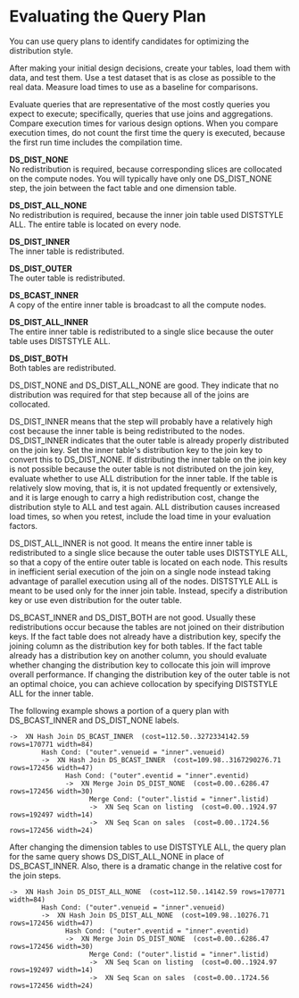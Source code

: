 # Evaluating the Query Plan<a name="c_data_redistribution"></a>

 You can use query plans to identify candidates for optimizing the distribution style\. 

After making your initial design decisions, create your tables, load them with data, and test them\. Use a test dataset that is as close as possible to the real data\. Measure load times to use as a baseline for comparisons\. 

 Evaluate queries that are representative of the most costly queries you expect to execute; specifically, queries that use joins and aggregations\. Compare execution times for various design options\. When you compare execution times, do not count the first time the query is executed, because the first run time includes the compilation time\. 

**DS\_DIST\_NONE**  
 No redistribution is required, because corresponding slices are collocated on the compute nodes\. You will typically have only one DS\_DIST\_NONE step, the join between the fact table and one dimension table\. 

**DS\_DIST\_ALL\_NONE**  
 No redistribution is required, because the inner join table used DISTSTYLE ALL\. The entire table is located on every node\. 

**DS\_DIST\_INNER**  
 The inner table is redistributed\. 

**DS\_DIST\_OUTER**  
 The outer table is redistributed\. 

**DS\_BCAST\_INNER**  
 A copy of the entire inner table is broadcast to all the compute nodes\. 

**DS\_DIST\_ALL\_INNER**  
The entire inner table is redistributed to a single slice because the outer table uses DISTSTYLE ALL\.

**DS\_DIST\_BOTH**  
 Both tables are redistributed\. 

DS\_DIST\_NONE and DS\_DIST\_ALL\_NONE are good\. They indicate that no distribution was required for that step because all of the joins are collocated\. 

DS\_DIST\_INNER means that the step will probably have a relatively high cost because the inner table is being redistributed to the nodes\. DS\_DIST\_INNER indicates that the outer table is already properly distributed on the join key\. Set the inner table's distribution key to the join key to convert this to DS\_DIST\_NONE\. If distributing the inner table on the join key is not possible because the outer table is not distributed on the join key, evaluate whether to use ALL distribution for the inner table\. If the table is relatively slow moving, that is, it is not updated frequently or extensively, and it is large enough to carry a high redistribution cost, change the distribution style to ALL and test again\. ALL distribution causes increased load times, so when you retest, include the load time in your evaluation factors\. 

DS\_DIST\_ALL\_INNER is not good\. It means the entire inner table is redistributed to a single slice because the outer table uses DISTSTYLE ALL, so that a copy of the entire outer table is located on each node\. This results in inefficient serial execution of the join on a single node instead taking advantage of parallel execution using all of the nodes\. DISTSTYLE ALL is meant to be used only for the inner join table\. Instead, specify a distribution key or use even distribution for the outer table\.

DS\_BCAST\_INNER and DS\_DIST\_BOTH are not good\. Usually these redistributions occur because the tables are not joined on their distribution keys\. If the fact table does not already have a distribution key, specify the joining column as the distribution key for both tables\. If the fact table already has a distribution key on another column, you should evaluate whether changing the distribution key to collocate this join will improve overall performance\. If changing the distribution key of the outer table is not an optimal choice, you can achieve collocation by specifying DISTSTYLE ALL for the inner table\. 

 The following example shows a portion of a query plan with DS\_BCAST\_INNER and DS\_DIST\_NONE labels\.

```
->  XN Hash Join DS_BCAST_INNER  (cost=112.50..3272334142.59 rows=170771 width=84)
        Hash Cond: ("outer".venueid = "inner".venueid)
        ->  XN Hash Join DS_BCAST_INNER  (cost=109.98..3167290276.71 rows=172456 width=47)
              Hash Cond: ("outer".eventid = "inner".eventid)
              ->  XN Merge Join DS_DIST_NONE  (cost=0.00..6286.47 rows=172456 width=30)
                    Merge Cond: ("outer".listid = "inner".listid)
                    ->  XN Seq Scan on listing  (cost=0.00..1924.97 rows=192497 width=14)
                    ->  XN Seq Scan on sales  (cost=0.00..1724.56 rows=172456 width=24)
```

After changing the dimension tables to use DISTSTYLE ALL, the query plan for the same query shows DS\_DIST\_ALL\_NONE in place of DS\_BCAST\_INNER\. Also, there is a dramatic change in the relative cost for the join steps\.

```
->  XN Hash Join DS_DIST_ALL_NONE  (cost=112.50..14142.59 rows=170771 width=84)
        Hash Cond: ("outer".venueid = "inner".venueid)
        ->  XN Hash Join DS_DIST_ALL_NONE  (cost=109.98..10276.71 rows=172456 width=47)
              Hash Cond: ("outer".eventid = "inner".eventid)
              ->  XN Merge Join DS_DIST_NONE  (cost=0.00..6286.47 rows=172456 width=30)
                    Merge Cond: ("outer".listid = "inner".listid)
                    ->  XN Seq Scan on listing  (cost=0.00..1924.97 rows=192497 width=14)
                    ->  XN Seq Scan on sales  (cost=0.00..1724.56 rows=172456 width=24)
```